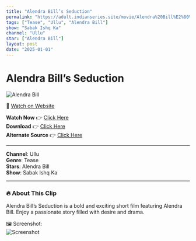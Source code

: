 ```yaml
---
title: "Alendra Bill’s Seduction"
permalink: "https://adult.indianseries.site/movie/Alendra%20Bill%E2%80%99s%20Seduction"
tags: ["Tease", "Ullu", "Alendra Bill"]
show: "Sabak Ishq Ka"
channel: "Ullu"
star: ["Alendra Bill"]
layout: post
date: "2025-01-01"
---
```


# Alendra Bill’s Seduction

![Alendra Bill](https://shorts.desisins.com/wp-content/uploads/2024/11/Alendra-Bill-Sabak-Ishq-Ullu-DesiSins.com_.jpg)

🔗 [Watch on Website](https://adult.indianseries.site/movie/Alendra%20Bill%E2%80%99s%20Seduction)

**Watch Now** 👉 [Click Here](https://adult.indianseries.site/movie/Alendra%20Bill%E2%80%99s%20Seduction)  
**Download** 👉 [Click Here](https://adult.indianseries.site/movie/Alendra%20Bill%E2%80%99s%20Seduction)  
**Alternate Source** 👉 [Click Here](https://adult.indianseries.site/movie/Alendra%20Bill%E2%80%99s%20Seduction)

---

**Channel**: Ullu  
**Genre**: Tease  
**Stars**: Alendra Bill  
**Show**: Sabak Ishq Ka

---

### 🔥 About This Clip

Alendra Bill’s Seduction is a bold and exciting short film featuring Alendra Bill. Enjoy a passionate story filled with desire and drama.
 
🖼️ Screenshot:  
![Screenshot](https://shorts.desisins.com/wp-content/uploads/2024/11/Alendra-Bill-Sabak-Ishq-Ullu-DesiSins.com_.jpg)

